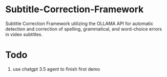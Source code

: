 # Subtitle-Correction-Framework
Subtitle Correction Framework utilizing the OLLAMA API for automatic detection and correction of spelling, grammatical, and word-choice errors in video subtitles.

# Todo
1. use chatgpt 3.5 agent to finish first demo
